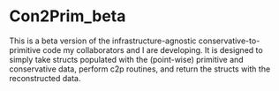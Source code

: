 # Con2Prim_beta
This is a beta version of the infrastructure-agnostic conservative-to-primitive code my collaborators and I are developing. It is designed to simply take structs populated with the (point-wise) primitive and conservative data, perform c2p routines, and return the structs with the reconstructed data.

